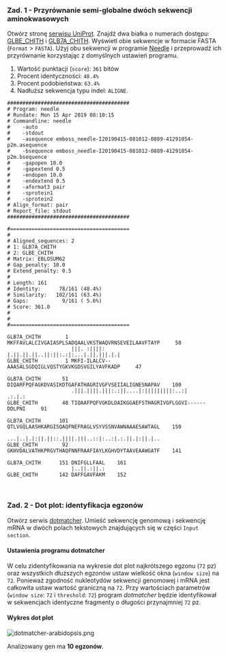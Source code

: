 ### Zad. 1 - Przyrównanie semi-globalne dwóch sekwencji aminokwasowych
Otwórz stronę [serwisu UniProt](https://www.uniprot.org). Znajdź dwa białka o numerach dostępu: [GLBE_CHITH](https://www.uniprot.org/uniprot/P11582) i [GLB7A_CHITH](https://www.uniprot.org/uniprot/P02226). Wyświetl obie sekwencje w formacie FASTA (`Format` > `FASTA`). Użyj obu sekwencji w programie [Needle](https://www.ebi.ac.uk/Tools/psa/emboss_needle/) i przeprowadź ich przyrównanie korzystając z domyślnych ustawień programu.

1. Wartość punktacji (`score`): `361` bitów
2. Procent identyczności: `48.4%`
3. Procent podobieństwa: `63.4%`
4. Nadłuższ sekwencja typu indel: `ALIGNE`.

```
########################################
# Program: needle
# Rundate: Mon 15 Apr 2019 08:10:15
# Commandline: needle
#    -auto
#    -stdout
#    -asequence emboss_needle-I20190415-081012-0889-41291054-p2m.asequence
#    -bsequence emboss_needle-I20190415-081012-0889-41291054-p2m.bsequence
#    -gapopen 10.0
#    -gapextend 0.5
#    -endopen 10.0
#    -endextend 0.5
#    -aformat3 pair
#    -sprotein1
#    -sprotein2
# Align_format: pair
# Report_file: stdout
########################################

#=======================================
#
# Aligned_sequences: 2
# 1: GLB7A_CHITH
# 2: GLBE_CHITH
# Matrix: EBLOSUM62
# Gap_penalty: 10.0
# Extend_penalty: 0.5
#
# Length: 161
# Identity:      78/161 (48.4%)
# Similarity:   102/161 (63.4%)
# Gaps:           9/161 ( 5.6%)
# Score: 361.0
# 
#
#=======================================

GLB7A_CHITH        1 MKFFAVLALCIVGAIASPLSADQAALVKSTWAQVRNSEVEILAAVFTAYP     50
                     |||. :||||:  |.||.||.||..||:||:.:|:...|.||.|||.|.|
GLBE_CHITH         1 MKFI-ILALCV--AAASALSGDQIGLVQSTYGKVKGDSVGILYAVFKADP     47

GLB7A_CHITH       51 DIQARFPQFAGKDVASIKDTGAFATHAGRIVGFVSEIIALIGNESNAPAV    100
                     .|||.||||.|||:.:||....|:|||||||||:..:|      .:.|.:
GLBE_CHITH        48 TIQAAFPQFVGKDLDAIKGGAEFSTHAGRIVGFLGGVI------DDLPNI     91

GLB7A_CHITH      101 QTLVGQLAASHKARGISQAQFNEFRAGLVSYVSSNVAWNAAAESAWTAGL    150
                     ...|..|.|:||.||::.||||.|||..::|:..:|.:.||.|:||.|..
GLBE_CHITH        92 GKHVDALVATHKPRGVTHAQFNNFRAAFIAYLKGHVDYTAAVEAAWGATF    141

GLB7A_CHITH      151 DNIFGLLFAAL    161
                     |..||.:||.:
GLBE_CHITH       142 DAFFGAVFAKM    152
```

<br/>

### Zad. 2 - Dot plot: identyfikacja egzonów
Otwórz serwis [dotmatcher](http://www.bioinformatics.nl/cgi-bin/emboss/dotmatcher). Umieść sekwencję genomową i sekwencję mRNA w dwóch polach tekstowych znajdujących się w części `Input section`.

#### Ustawienia programu dotmatcher
W celu zidentyfikowania na wykresie dot plot najkrótszego egzonu (`72` pz) oraz wszystkich dłuższych egzonów ustaw wielkość okna (`window size`) na `72`. Ponieważ zgodność nukleotydów sekwencji genomowej i mRNA jest całkowita ustaw wartość graniczną na `72`. Przy wartościach parametrów (`window size`: `72` i `threshold`: `72`) program *dotmatcher* będzie identyfikował w sekwencjach identyczne fragmenty o długości przynajmniej `72` pz.

#### Wykres dot plot

<img src="./files/dotmatcher-arabidopsis.png" alt="dotmatcher-arabidopsis.png">

Analizowany gen ma **10 egzonów**.
